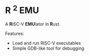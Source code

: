 # R $^2$ EMU

A **R**ISC-V **EMU**lator in **R**ust.

Features:

* Load and run RISC-V executables
* Simple GDB-like tool for debugging
